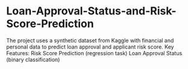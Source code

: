 # Loan-Approval-Status-and-Risk-Score-Prediction
The project uses a synthetic dataset from Kaggle with financial and personal data to predict loan approval and applicant risk score.  Key Features:  Risk Score Prediction (regression task) Loan Approval Status (binary classification)
